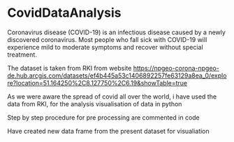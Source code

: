 # CovidDataAnalysis
 
Coronavirus disease (COVID-19) is an infectious disease caused by a newly discovered coronavirus.
Most people who fall sick with COVID-19 will experience mild to moderate symptoms and recover without special treatment.

The dataset is taken from RKI from website https://npgeo-corona-npgeo-de.hub.arcgis.com/datasets/ef4b445a53c1406892257fe63129a8ea_0/explore?location=51.164250%2C8.127750%2C6.19&showTable=true

As we were aware the spread of covid all over the world, i have used the data from RKI, for the analysis visualisation of data in python

Step by step procedure for pre processing are commented in code

Have created new data frame from the present dataset for visualiation  


